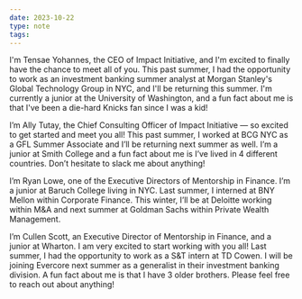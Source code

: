 ```yaml
---
date: 2023-10-22
type: note
tags: 
---
```


I'm Tensae Yohannes, the CEO of Impact Initiative, and I'm excited to finally have the chance to meet all of you. This past summer, I had the opportunity to work as an investment banking summer analyst at Morgan Stanley's Global Technology Group in NYC, and I'll be returning this summer. I'm currently a junior at the University of Washington, and a fun fact about me is that I've been a die-hard Knicks fan since I was a kid!

I’m Ally Tutay, the Chief Consulting Officer of Impact Initiative — so excited to get started and meet you all! This past summer, I worked at BCG NYC as a GFL Summer Associate and I’ll be returning next summer as well. I’m a junior at Smith College and a fun fact about me is I’ve lived in 4 different countries. Don’t hesitate to slack me about anything!

I’m Ryan Lowe, one of the Executive Directors of Mentorship in Finance. I’m a junior at Baruch College living in NYC. Last summer, I interned at BNY Mellon within Corporate Finance. This winter, I’ll be at Deloitte working within M&A and next summer at Goldman Sachs within Private Wealth Management.

I’m Cullen Scott, an Executive Director of Mentorship in Finance, and a junior at Wharton. I am very excited to start working with you all! Last summer, I had the opportunity to work as a S&T intern at TD Cowen. I will be joining Evercore next summer as a generalist in their investment banking division. A fun fact about me is that I have 3 older brothers. Please feel free to reach out about anything!

